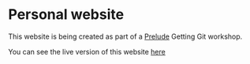 # Personal website 

This website is being created as part of a [Prelude](https://prelude.tech/) Getting Git workshop.

You can see the live version of this website [here](PUT_YOUR_WEBSITE_URL_HERE)
